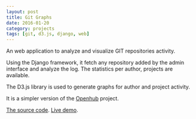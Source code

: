 ```yaml
---
layout: post
title: Git Graphs
date: 2016-01-20
category: projects
tags: [git, d3.js, django, web]
---
```


An web application to analyze and visualize GIT repositories activity.

Using the Django framework, it fetch any repository added by the admin
interface and analyze the log. The statistics per author, projects are
available. 

The D3.js library is used to generate graphs for author and project activity.

It is a simpler version of the [Openhub](https://openhub.net) project.

[The source code](https://github.com/przemekr/git-graphs).
[Live demo](https://broken).
